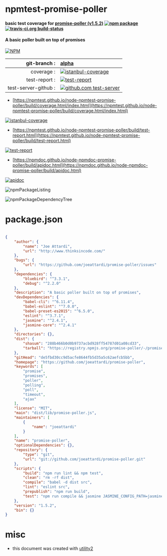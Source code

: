 # npmtest-promise-poller

#### basic test coverage for  [promise-poller (v1.5.2)](https://github.com/joeattardi/promise-poller)  [![npm package](https://img.shields.io/npm/v/npmtest-promise-poller.svg?style=flat-square)](https://www.npmjs.org/package/npmtest-promise-poller) [![travis-ci.org build-status](https://api.travis-ci.org/npmtest/node-npmtest-promise-poller.svg)](https://travis-ci.org/npmtest/node-npmtest-promise-poller)

#### A basic poller built on top of promises

[![NPM](https://nodei.co/npm/promise-poller.png?downloads=true&downloadRank=true&stars=true)](https://www.npmjs.com/package/promise-poller)

| git-branch : | [alpha](https://github.com/npmtest/node-npmtest-promise-poller/tree/alpha)|
|--:|:--|
| coverage : | [![istanbul-coverage](https://npmtest.github.io/node-npmtest-promise-poller/build/coverage.badge.svg)](https://npmtest.github.io/node-npmtest-promise-poller/build/coverage.html/index.html)|
| test-report : | [![test-report](https://npmtest.github.io/node-npmtest-promise-poller/build/test-report.badge.svg)](https://npmtest.github.io/node-npmtest-promise-poller/build/test-report.html)|
| test-server-github : | [![github.com test-server](https://npmtest.github.io/node-npmtest-promise-poller/GitHub-Mark-32px.png)](https://npmtest.github.io/node-npmtest-promise-poller/build/app/index.html) | | build-artifacts : | [![build-artifacts](https://npmtest.github.io/node-npmtest-promise-poller/glyphicons_144_folder_open.png)](https://github.com/npmtest/node-npmtest-promise-poller/tree/gh-pages/build)|

- [https://npmtest.github.io/node-npmtest-promise-poller/build/coverage.html/index.html](https://npmtest.github.io/node-npmtest-promise-poller/build/coverage.html/index.html)

[![istanbul-coverage](https://npmtest.github.io/node-npmtest-promise-poller/build/screenCapture.buildCi.browser.%252Ftmp%252Fbuild%252Fcoverage.lib.html.png)](https://npmtest.github.io/node-npmtest-promise-poller/build/coverage.html/index.html)

- [https://npmtest.github.io/node-npmtest-promise-poller/build/test-report.html](https://npmtest.github.io/node-npmtest-promise-poller/build/test-report.html)

[![test-report](https://npmtest.github.io/node-npmtest-promise-poller/build/screenCapture.buildCi.browser.%252Ftmp%252Fbuild%252Ftest-report.html.png)](https://npmtest.github.io/node-npmtest-promise-poller/build/test-report.html)

- [https://npmdoc.github.io/node-npmdoc-promise-poller/build/apidoc.html](https://npmdoc.github.io/node-npmdoc-promise-poller/build/apidoc.html)

[![apidoc](https://npmdoc.github.io/node-npmdoc-promise-poller/build/screenCapture.buildCi.browser.%252Ftmp%252Fbuild%252Fapidoc.html.png)](https://npmdoc.github.io/node-npmdoc-promise-poller/build/apidoc.html)

![npmPackageListing](https://npmtest.github.io/node-npmtest-promise-poller/build/screenCapture.npmPackageListing.svg)

![npmPackageDependencyTree](https://npmtest.github.io/node-npmtest-promise-poller/build/screenCapture.npmPackageDependencyTree.svg)



# package.json

```json

{
    "author": {
        "name": "Joe Attardi",
        "url": "http://www.thinksincode.com/"
    },
    "bugs": {
        "url": "https://github.com/joeattardi/promise-poller/issues"
    },
    "dependencies": {
        "bluebird": "^3.3.1",
        "debug": "^2.2.0"
    },
    "description": "A basic poller built on top of promises",
    "devDependencies": {
        "babel-cli": "^6.11.4",
        "babel-eslint": "^7.0.0",
        "babel-preset-es2015": "^6.5.0",
        "eslint": "^3.7.1",
        "jasmine": "^2.4.1",
        "jasmine-core": "^2.4.1"
    },
    "directories": {},
    "dist": {
        "shasum": "288b466b0d0b9737acbd928ff54787d01a08cd33",
        "tarball": "https://registry.npmjs.org/promise-poller/-/promise-poller-1.5.2.tgz"
    },
    "gitHead": "de5fbd30cc9d5acfe8644fb5d35a5c62aefcb5bb",
    "homepage": "https://github.com/joeattardi/promise-poller",
    "keywords": [
        "promise",
        "promises",
        "poller",
        "polling",
        "poll",
        "timeout",
        "ajax"
    ],
    "license": "MIT",
    "main": "dist/lib/promise-poller.js",
    "maintainers": [
        {
            "name": "joeattardi"
        }
    ],
    "name": "promise-poller",
    "optionalDependencies": {},
    "repository": {
        "type": "git",
        "url": "git://github.com/joeattardi/promise-poller.git"
    },
    "scripts": {
        "build": "npm run lint && npm test",
        "clean": "rm -rf dist",
        "compile": "babel -d dist src",
        "lint": "eslint src",
        "prepublish": "npm run build",
        "test": "npm run compile && jasmine JASMINE_CONFIG_PATH=jasmine.json"
    },
    "version": "1.5.2",
    "bin": {}
}
```



# misc
- this document was created with [utility2](https://github.com/kaizhu256/node-utility2)
